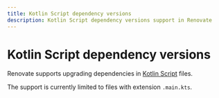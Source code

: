 ```yaml
---
title: Kotlin Script dependency versions
description: Kotlin Script dependency versions support in Renovate
---
```


# Kotlin Script dependency versions

Renovate supports upgrading dependencies in [Kotlin Script](https://github.com/Kotlin/KEEP/blob/master/proposals/scripting-support.md) files.

The support is currently limited to files with extension `.main.kts`.
